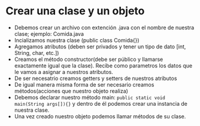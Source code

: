 # Crear una clase y un objeto

- Debemos crear un archivo con extención .java con el nombre de nuestra clase; ejemplo: Comida.java  
- Incializamos nuestra clase (public class Comida{})
- Agregamos atributos (deben ser privados y tener un tipo de dato [int, String, char, etc.])
- Creamos el método constructor(debe ser público y llamarse exactamente igual que la clase). Recibe como parametros los datos que le vamos a asignar a nuestros atributos.
- De ser necesatrio creamos getters y setters de nuestros atributos
- De igual manera misma forma de ser necesario creamos métodos(acciones que nuestro objeto realiza)
- Debemos declarar nuestro método main: `public static void main(String args[]){}` y dentro de él podemos crear una instancia de nuestra clase.
- Una vez creado nuestro objeto podemos llamar métodos de su clase.


